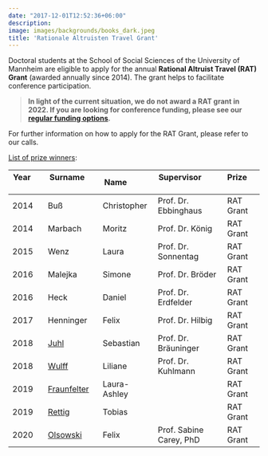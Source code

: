 ```yaml
---
date: "2017-12-01T12:52:36+06:00"
description: 
image: images/backgrounds/books_dark.jpeg
title: 'Rationale Altruisten Travel Grant'
---
```


Doctoral students at the School of Social Sciences of the University of Mannheim are eligible to apply for the annual **Rational Altruist Travel (RAT) Grant** (awarded annually since 2014). The grant helps to facilitate conference participation. 

> **In light of the current situation, we do not award a RAT grant in 2022. If you are looking for conference funding, please see our [regular funding options](en/funding/regular-funding).**

For further information on how to apply for the RAT Grant, please refer to our calls.

[List of prize winners](/files/reports/overview_RATaward_en.html):

| Year &nbsp; &nbsp; &nbsp; &nbsp; &nbsp;| Surname    &nbsp; &nbsp; &nbsp; &nbsp; &nbsp;| Name          &nbsp; &nbsp; &nbsp; &nbsp; &nbsp;| Supervisor             &nbsp; &nbsp; &nbsp; &nbsp; &nbsp;  &nbsp; &nbsp; &nbsp; | Prize    &nbsp; &nbsp; &nbsp; &nbsp; &nbsp; |
|------|-------------|------------------|--------------------------|-----------|
| 2014 | Buß         | Christopher      | Prof. Dr. Ebbinghaus     | RAT Grant |
| 2014 | Marbach     | Moritz           | Prof. Dr. König          | RAT Grant |
| 2015 | Wenz        | Laura            | Prof. Dr. Sonnentag      | RAT Grant |
| 2016 | Malejka     | Simone           | Prof. Dr. Bröder         | RAT Grant |
| 2016 | Heck        | Daniel           | Prof. Dr. Erdfelder      | RAT Grant |
| 2017 | Henninger   | Felix            | Prof. Dr. Hilbig         | RAT Grant |
| 2018 | [Juhl](http://www.sebastianjuhl.com)        | Sebastian        | Prof. Dr. Bräuninger     | RAT Grant |
| 2018 | [Wulff](http://psycho3.uni-mannheim.de/Personen/Liliane%20Wullf,%20M.Sc./)       | Liliane          | Prof. Dr. Kuhlmann       | RAT Grant |
| 2019 | [Fraunfelter](http://klips.psychologie.uni-mannheim.de/personen/Laura-Ashley%20Fraunfelter/) | Laura-Ashley     |                          | RAT Grant |
| 2019 | [Rettig](https://reforms.uni-mannheim.de/ionas/sowi/reforms/internet_panel/Team/rettig_tobias/)      | Tobias           |                          | RAT Grant |
| 2020 | [Olsowski](https://www.sowi.uni-mannheim.de/en/carey/team/academic-staff/olsowski-felix/)    | Felix            | Prof. Sabine Carey, PhD  | RAT Grant |